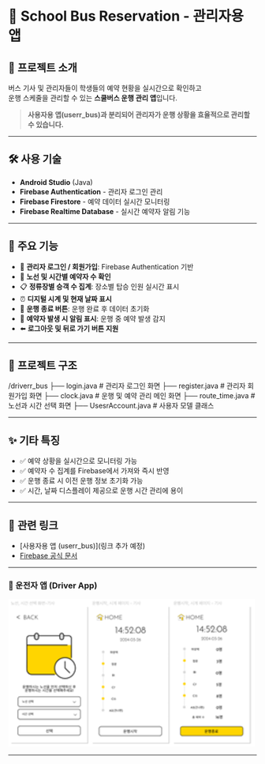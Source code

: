 # 🚌 School Bus Reservation - 관리자용 앱

## 📱 프로젝트 소개
버스 기사 및 관리자들이 학생들의 예약 현황을 실시간으로 확인하고  
운행 스케줄을 관리할 수 있는 **스쿨버스 운행 관리 앱**입니다.

> **사용자용 앱(userr_bus)과 분리되어 관리자가 운행 상황을 효율적으로 관리할 수 있습니다.**

---

## 🛠️ 사용 기술

- **Android Studio** (Java)
- **Firebase Authentication** - 관리자 로그인 관리
- **Firebase Firestore** - 예약 데이터 실시간 모니터링
- **Firebase Realtime Database** - 실시간 예약자 알림 기능

---

## 🧩 주요 기능

- 🔑 **관리자 로그인 / 회원가입**: Firebase Authentication 기반
- 🚏 **노선 및 시간별 예약자 수 확인**
- 📋 **정류장별 승객 수 집계**: 장소별 탑승 인원 실시간 표시
- ⏰ **디지털 시계 및 현재 날짜 표시**
- 🧹 **운행 종료 버튼**: 운행 완료 후 데이터 초기화
- 🔔 **예약자 발생 시 알림 표시**: 운행 중 예약 발생 감지
- ⬅️ **로그아웃 및 뒤로 가기 버튼 지원**

---

## 📂 프로젝트 구조

/driverr_bus ├── login.java # 관리자 로그인 화면 ├── register.java # 관리자 회원가입 화면 ├── clock.java # 운행 및 예약 관리 메인 화면 ├── route_time.java # 노선과 시간 선택 화면 ├── UsesrAccount.java # 사용자 모델 클래스


---

## ✨ 기타 특징

- ✅ 예약 상황을 실시간으로 모니터링 가능
- ✅ 예약자 수 집계를 Firebase에서 가져와 즉시 반영
- ✅ 운행 종료 시 이전 운행 정보 초기화 가능
- ✅ 시간, 날짜 디스플레이 제공으로 운행 시간 관리에 용이

---

## 🔗 관련 링크

- [사용자용 앱 (userr_bus)](링크 추가 예정)
- [Firebase 공식 문서](https://firebase.google.com/docs)

---

### 🚌 운전자 앱 (Driver App)
<img src="./screenshots/driverapp.png" alt="Driver App" width="500"/>


---
